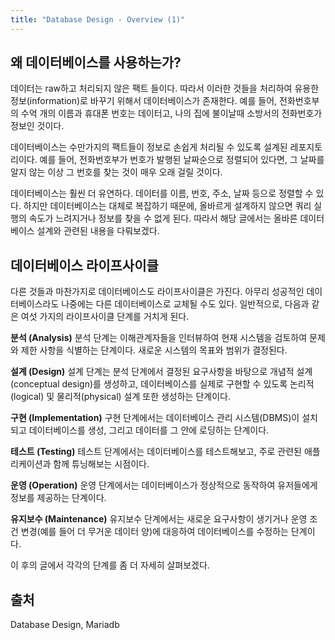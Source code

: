 ```yaml
---
title: "Database Design - Overview (1)"
---
```


## 왜 데이터베이스를 사용하는가?
데이터는 raw하고 처리되지 않은 팩트 들이다. 따라서 이러한 것들을 처리하여 유용한 정보(information)로 바꾸기 위해서 데이터베이스가 존재한다. 예를 들어, 전화번호부의 수억 개의 이름과 휴대폰 번호는 데이터고, 나의 집에 불이날때 소방서의 전화번호가 정보인 것이다.

데이터베이스는 수만가지의 팩트들이 정보로 손쉽게 처리될 수 있도록 설계된 레포지토리이다. 예를 들어, 전화번호부가 번호가 발행된 날짜순으로 정렬되어 있다면, 그 날짜를 알지 않는 이상 그 번호를 찾는 것이 매우 오래 걸릴 것이다.

데이터베이스는 훨씬 더 유연하다. 데이터를 이름, 번호, 주소, 날짜 등으로 정렬할 수 있다. 하지만 데이터베이스는 대체로 복잡하기 때문에, 올바르게 설계하지 않으면 쿼리 실행의 속도가 느려지거나 정보를 찾을 수 없게 된다. 따라서 해당 글에서는 올바른 데이터베이스 설계와 관련된 내용을 다뤄보겠다.

## 데이터베이스 라이프사이클
다른 것들과 마찬가지로 데이터베이스도 라이프사이클은 가진다. 아무리 성공적인 데이터베이스라도 나중에는 다른 데이터베이스로 교체될 수도 있다. 일반적으로, 다음과 같은 여섯 가지의 라이프사이클 단계를 거치게 된다.

**분석 (Analysis)**
분석 단계는 이해관계자들을 인터뷰하여 현재 시스템을 검토하여 문제와 제한 사항을 식별하는 단계이다. 새로운 시스템의 목표와 범위가 결정된다.

**설계 (Design)**
설계 단계는 분석 단계에서 결정된 요구사항을 바탕으로 개념적 설계(conceptual design)를 생성하고, 데이터베이스를 실제로 구현할 수 있도록 논리적(logical) 및 물리적(physical) 설계 또한 생성하는 단계이다.

**구현 (Implementation)**
구현 단계에서는 데이터베이스 관리 시스템(DBMS)이 설치되고 데이터베이스를 생성, 그리고 데이터를 그 안에 로딩하는 단계이다.

**테스트 (Testing)**
테스트 단계에서는 데이터베이스를 테스트해보고, 주로 관련된 애플리케이션과 함께 튜닝해보는 시점이다.

**운영 (Operation)**
운영 단계에서는 데이터베이스가 정상적으로 동작하여 유저들에게 정보를 제공하는 단계이다.

**유지보수 (Maintenance)**
유지보수 단계에서는 새로운 요구사항이 생기거나 운영 조건 변경(예를 들어 더 무거운 데이터 양)에 대응하여 데이터베이스를 수정하는 단계이다.

이 후의 글에서 각각의 단계를 좀 더 자세히 살펴보겠다.

## 출처
Database Design, Mariadb